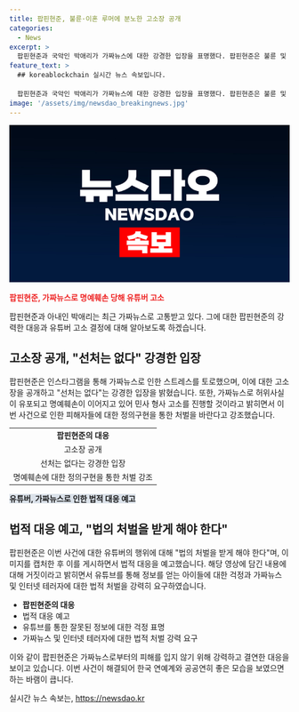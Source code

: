 ```yaml
---
title: 팝핀현준, 불륜·이혼 루머에 분노한 고소장 공개
categories:
  - News
excerpt: >
  팝핀현준과 국악인 박애리가 가짜뉴스에 대한 강경한 입장을 표명했다. 팝핀현준은 불륜 및 이혼설을 퍼뜨린 유튜버를 고소하고, 이에 대한 고소장을 공개하며 선처는 없다고 밝혔다. 또한, 가짜뉴스에 대해 법적 조치를 취할 것을 예고하고, 허위사실이 유포되고 명예훼손이 이어지고 있다며 이에 대해 민사 형사 고소를 진행할 것이라고 밝혔다. 이에 대해 사람들은 팝핀현준의 결연한 태도에 호응하고 있다.
feature_text: >
  ## koreablockchain 실시간 뉴스 속보입니다.

  팝핀현준과 국악인 박애리가 가짜뉴스에 대한 강경한 입장을 표명했다. 팝핀현준은 불륜 및 이혼설을 퍼뜨린 유튜버를 고소하고, 이에 대한 고소장을 공개하며 선처는 없다고 밝혔다. 또한, 가짜뉴스에 대해 법적 조치를 취할 것을 예고하고, 허위사실이 유포되고 명예훼손이 이어지고 있다며 이에 대해 민사 형사 고소를 진행할 것이라고 밝혔다. 이에 대해 사람들은 팝핀현준의 결연한 태도에 호응하고 있다.
image: '/assets/img/newsdao_breakingnews.jpg'
---
```


<p><img src="/assets/img/newsdao_breakingnews.jpg" alt="koreablockchain 속보" /></p>

<p><b><span style="color: #ee2323;">팝핀현준, 가짜뉴스로 명예훼손 당해 유튜버 고소</span></b></p>

<p>팝핀현준과 아내인 박애리는 최근 가짜뉴스로 고통받고 있다. 그에 대한 팝핀현준의 강력한 대응과 유튜버 고소 결정에 대해 알아보도록 하겠습니다.</p>

<h2 data-ke-size="size26">고소장 공개, "선처는 없다" 강경한 입장</h2>

<p data-ke-size="size16"></p>

<p>팝핀현준은 인스타그램을 통해 가짜뉴스로 인한 스트레스를 토로했으며, 이에 대한 고소장을 공개하고 "선처는 없다"는 강경한 입장을 밝혔습니다. 또한, 가짜뉴스로 허위사실이 유포되고 명예훼손이 이어지고 있어 민사 형사 고소를 진행할 것이라고 밝히면서 이번 사건으로 인한 피해자들에 대한 정의구현을 통한 처벌을 바란다고 강조했습니다.</p>

<p data-ke-size="size16"></p>

<table>
  <tr>
    <td style="text-align: center; height: 17px;"><b>팝핀현준의 대응</b></td>
  </tr>
  <tr>
    <td style="text-align: center; height: 17px;">고소장 공개</td>
  </tr>
  <tr>
    <td style="text-align: center; height: 17px;">선처는 없다는 강경한 입장</td>
  </tr>
  <tr>
    <td style="text-align: center; height: 17px;">명예훼손에 대한 정의구현을 통한 처벌 강조</td>
  </tr>
</table>

<p data-ke-size="size16"></p>

<p><b><span style="background-color: #21538527;">유튜버, 가짜뉴스로 인한 법적 대응 예고</span></b></p>

<h2 data-ke-size="size26">법적 대응 예고, "법의 처벌을 받게 해야 한다"</h2>

<p data-ke-size="size16"></p>

<p>팝핀현준은 이번 사건에 대한 유튜버의 행위에 대해 "법의 처벌을 받게 해야 한다"며, 이미지를 캡처한 후 이를 게시하면서 법적 대응을 예고했습니다. 해당 영상에 담긴 내용에 대해 거짓이라고 밝히면서 유튜브를 통해 정보를 얻는 아이들에 대한 걱정과 가짜뉴스 및 인터넷 테러자에 대한 법적 처벌을 강력히 요구하였습니다.</p>

<p data-ke-size="size16"></p>

<ul>
  <li><b>팝핀현준의 대응</b></li>
  <li>법적 대응 예고</li>
  <li>유튜브를 통한 잘못된 정보에 대한 걱정 표명</li>
  <li>가짜뉴스 및 인터넷 테러자에 대한 법적 처벌 강력 요구</li>
</ul>

<p data-ke-size="size16"></p>

<p>이와 같이 팝핀현준은 가짜뉴스로부터의 피해를 입지 않기 위해 강력하고 결연한 대응을 보이고 있습니다. 이번 사건이 해결되어 한국 연예계와 공공연히 좋은 모습을 보였으면 하는 바램이 큽니다.</p>
실시간 뉴스 속보는, <a href="https://newsdao.kr" rel="dofollow">https://newsdao.kr</a>


